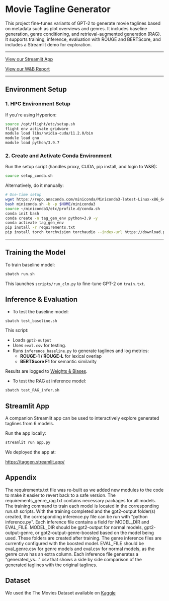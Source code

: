 # Movie Tagline Generator

This project fine-tunes variants of GPT-2 to generate movie taglines based on metadata such as plot overviews and genres. It includes baseline generation, genre conditioning, and retrieval-augmented generation (RAG). It supports training, inference, evaluation with ROUGE and BERTScore, and includes a Streamlit demo for exploration.

---

[View our Streamlit App](https://taggen.streamlit.app/)

[View our W&B Report](https://api.wandb.ai/links/camgitblame-city-university-of-london/xuucaogs)

---

## Environment Setup

### 1. HPC Environment Setup

If you're using  Hyperion:

```bash
source /opt/flight/etc/setup.sh
flight env activate gridware
module load libs/nvidia-cuda/11.2.0/bin
module load gnu
module load python/3.9.7
```

### 2. Create and Activate Conda Environment

Run the setup script (handles proxy, CUDA, pip install, and login to W&B):

```bash
source setup_conda.sh
```

Alternatively, do it manually:

```bash
# One-time setup
wget https://repo.anaconda.com/miniconda/Miniconda3-latest-Linux-x86_64.sh -O miniconda.sh
bash miniconda.sh -b -p $HOME/miniconda3
source ~/miniconda3/etc/profile.d/conda.sh
conda init bash
conda create -n tag_gen_env python=3.9 -y
conda activate tag_gen_env
pip install -r requirements.txt
pip install torch torchvision torchaudio --index-url https://download.pytorch.org/whl/cu118
```

---

## Training the Model

To train baseline model:

```bash
sbatch run.sh
```

This launches `scripts/run_clm.py` to fine-tune GPT-2 on `train.txt`. 


## Inference & Evaluation

  -  To test the baseline model:

```bash
sbatch test_baseline.sh
```

This script:

- Loads `gpt2-output` 
- Uses `eval.csv` for testing. 
- Runs `inference_baseline.py` to generate taglines and log metrics:
  - **ROUGE-1 / ROUGE-L** for lexical overlap
  - **BERTScore F1** for semantic similarity

Results are logged to [Weights & Biases](https://wandb.ai/).


  - To test the RAG at inference model:

```bash
sbatch test_RAG_infer.sh
```


## Streamlit App 

A companion Streamlit app can be used to interactively explore generated taglines from 6 models.

Run the app locally:

```bash
streamlit run app.py
```
We deployed the app at:

https://taggen.streamlit.app/

## Appendix

The requirements.txt file was re-built as we added new modules to the code to make it easier to revert back to a safe version.
The requirements_genre_rag.txt contains necessary packages for all models.
The training command to train each model is located in the corresponding run.sh scripts.
With the training completed and the gpt2-output folder(s) created, the corresponding inference.py file can be run with "python inference.py".
Each inference file contains a field for MODEL_DIR and EVAL_FILE. 
MODEL_DIR should be gpt2-output for normal models, gpt2-output-genre, or gpt2-output-genre-boosted based on the model being used. These folders are created after training.
The genre inference files are currently configured with the boosted model.
EVAL_FILE should be eval_genre.csv for genre models and eval.csv for normal models, as the genre csvs has an extra column.
Each inference file generates a "generated_vs..." csv that shows a side by side comparison of the generated taglines with the original taglines.

## Dataset

We used the The Movies Dataset available on [Kaggle]([https://taggen.streamlit.app/](https://www.kaggle.com/datasets/rounakbanik/the-movies-dataset))
